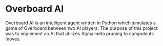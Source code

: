 # Overboard AI
Overboard AI is an intelligent agent written in Python which simulates a game of Overboard between two AI players. The purpose of this project was to implement an AI that utilizes Alpha-beta pruning to compute its moves.
